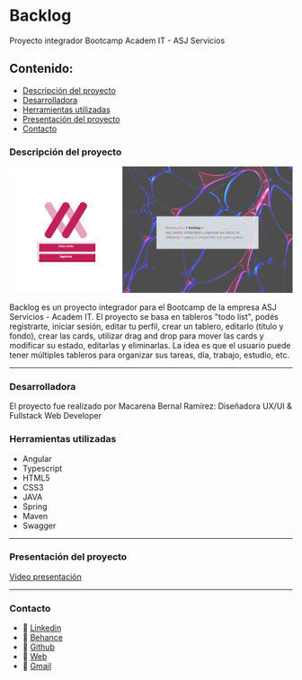 # Backlog
Proyecto integrador Bootcamp Academ IT - ASJ Servicios

## Contenido:
* [Descripción del proyecto](#Descripción-del-proyecto)
* [Desarrolladora](#Desarrolladora)
* [Herramientas utilizadas](#Herramientas-utilizadas)
* [Presentación del proyecto](#Presentación-del-proyecto)
* [Contacto](#Contacto)

### Descripción del proyecto

![Portada backlog](https://github.com/Mcsand22/backlog-final/blob/master/assets/img/presentation.PNG)

Backlog es un proyecto integrador para el Bootcamp de la empresa ASJ Servicios - Academ IT. El proyecto se basa en tableros "todo list", podés registrarte, iniciar sesión, editar tu perfil, crear un tablero, editarlo (título y fondo), crear las cards, utilizar drag and drop para mover las cards y modificar su estado, editarlas y eliminarlas.
La idea es que el usuario puede tener múltiples tableros para organizar sus tareas, día, trabajo, estudio, etc.

***

### Desarrolladora

El proyecto fue realizado por Macarena Bernal Ramírez: Diseñadora UX/UI & Fullstack Web Developer

### Herramientas utilizadas
* Angular
* Typescript
* HTML5
* CSS3
* JAVA
* Spring
* Maven
* Swagger

***

### Presentación del proyecto

<a href="https://drive.google.com/file/d/10GYbjLnw9XythvRA1SXfVUIGmXcNgLO6/view?usp=sharing">Video presentación</a>

***

### Contacto

* 💼 <a href="https://www.linkedin.com/in/macarena-bernal-ramirez/">Linkedin</a>
* 💼 <a href="https://www.behance.net/macarenbernal">Behance</a>
* 💼 <a href="https://github.com/Mcsand22">Github</a>
* 🔗 <a href="https://mcsand22.github.io/Bym-web/">Web</a>
* 📧 <a href="mailto:mabernal94@gmail.com" name="mail">Gmail</a>
